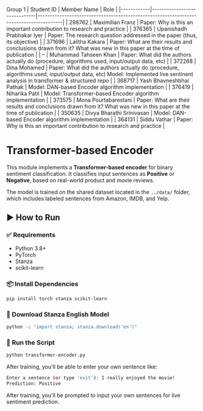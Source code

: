 Group 1
| Student ID | Member Name                  | Role                                                                                   |
|------------|------------------------------|----------------------------------------------------------------------------------------|
| 298762     | Maximilian Franz             | Paper: Why is this an important contribution to research and practice                 |
| 376365     | Upanishadh Prabhakar Iyer    | Paper: The research question addressed in the paper (thus, its objective)             |
| 371696     | Lalitha Kakara               | Paper: What are their results and conclusions drawn from it? What was new in this paper at the time of publication |
| –          | Muhammad Tahseen Khan        | Paper: What did the authors actually do (procedure, algorithms used, input/output data, etc) |
| 372268     | Dina Mohamed                 | Paper: What did the authors actually do (procedure, algorithms used, input/output data, etc) Model: Implemented live sentinent analysis in transformer & structured repo |
| 368717     | Yash Bhavneshbhai Pathak     | Model: DAN-based Encoder algorithm implementation                                     |
| 376419     | Niharika Patil               | Model: Transformer-based Encoder algorithm implementation                             |
| 373575     | Mona Pourtabarestani         | Paper: What are their results and conclusions drawn from it? What was new in this paper at the time of publication |
| 350635     | Divya Bharathi Srinivasan    | Model: DAN-based Encoder algorithm implementation                                     |
| 364131     | Siddu Vathar                 | Paper: Why is this an important contribution to research and practice                 |


# Transformer-based Encoder

This module implements a **Transformer-based encoder** for binary sentiment classification. It classifies input sentences as **Positive** or **Negative**, based on real-world product and movie reviews.

The model is trained on the shared dataset located in the `../data/` folder, which includes labeled sentences from Amazon, IMDB, and Yelp.

## ▶️ How to Run

### ✅ Requirements

- Python 3.8+
- PyTorch
- Stanza
- scikit-learn

### 📦 Install Dependencies

```bash
pip install torch stanza scikit-learn
```

### 🧠 Download Stanza English Model

```bash
python -c "import stanza; stanza.download('en')"
```

### 🚀 Run the Script

```bash
python transformer-encoder.py
```

After training, you'll be able to enter your own sentence like:

```bash
Enter a sentence (or type 'exit'): I really enjoyed the movie!
Prediction: Positive
```


After training, you'll be prompted to input your own sentences for live sentiment prediction.
